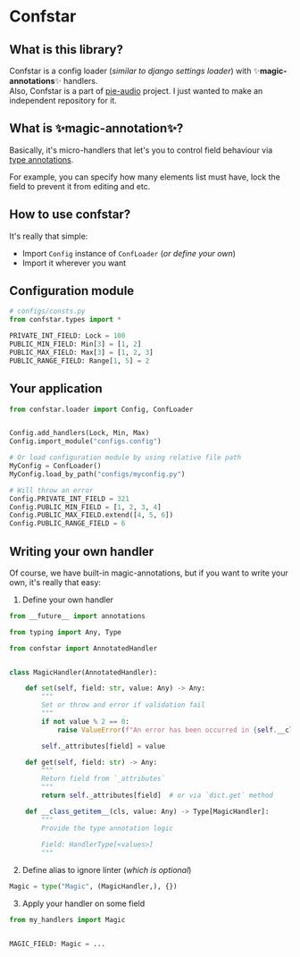 # Confstar

## What is this library?

Confstar is a config loader (*similar to django settings loader*) with ✨**magic-annotations**✨ handlers. <br> Also, Confstar is a part of [pie-audio](https://github.com/uselessvevo/pie-audio) project. I just wanted to make an independent repository for it.

## What is ✨magic-annotation✨?
Basically, it's micro-handlers that let's you to control field behaviour  via [type annotations](https://peps.python.org/pep-0484/).

For example, you can specify how many elements list must have, lock the field to prevent it from editing and etc.

## How to use confstar?

It's really that simple:
* Import `Config` instance of `ConfLoader` (*or define your own*)
* Import it wherever you want


## Configuration module
```py
# configs/consts.py
from confstar.types import *

PRIVATE_INT_FIELD: Lock = 100
PUBLIC_MIN_FIELD: Min[3] = [1, 2]
PUBLIC_MAX_FIELD: Max[3] = [1, 2, 3]
PUBLIC_RANGE_FIELD: Range[1, 5] = 2
```

## Your application
```py
from confstar.loader import Config, ConfLoader


Config.add_handlers(Lock, Min, Max)
Config.import_module("configs.config")

# Or load configuration module by using relative file path
MyConfig = ConfLoader()
MyConfig.load_by_path("configs/myconfig.py")

# Will throw an error
Config.PRIVATE_INT_FIELD = 321
Config.PUBLIC_MIN_FIELD = [1, 2, 3, 4]
Config.PUBLIC_MAX_FIELD.extend([4, 5, 6])
Config.PUBLIC_RANGE_FIELD = 6
```

## Writing your own handler

Of course, we have built-in magic-annotations, but if you want to write your own, it's really that easy:

1. Define your own handler

```py
from __future__ import annotations

from typing import Any, Type

from confstar import AnnotatedHandler


class MagicHandler(AnnotatedHandler):

    def set(self, field: str, value: Any) -> Any:
        """
        Set or throw and error if validation fail
        """
        if not value % 2 == 0:
            raise ValueError(f"An error has been occurred in {self.__class__.__name__}")

        self._attributes[field] = value

    def get(self, field: str) -> Any:
        """
        Return field from `_attributes`
        """
        return self._attributes[field]  # or via `dict.get` method

    def __class_getitem__(cls, value: Any) -> Type[MagicHandler]:
        """
        Provide the type annotation logic
        
        Field: HandlerType[<values>]
        """
```

2. Define alias to ignore linter (*which is optional*)

```py
Magic = type("Magic", (MagicHandler,), {})
```


3. Apply your handler on some field

```py
from my_handlers import Magic


MAGIC_FIELD: Magic = ...
```
